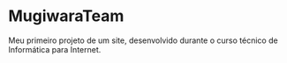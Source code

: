 # MugiwaraTeam
Meu primeiro projeto de um site, desenvolvido durante o curso técnico de Informática para Internet.
